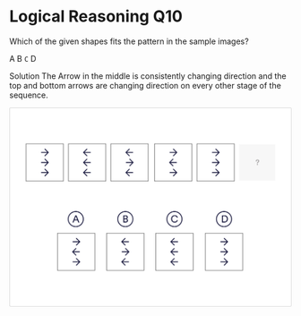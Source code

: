 # Logical Reasoning Q10

Which of the given shapes fits the pattern in the sample images?

 A
 B
 `C`
 D

Solution
The Arrow in the middle is consistently changing direction and the top and bottom arrows are changing direction on every other stage of the sequence.

![lo_10](../images/lo_10.jpg)
